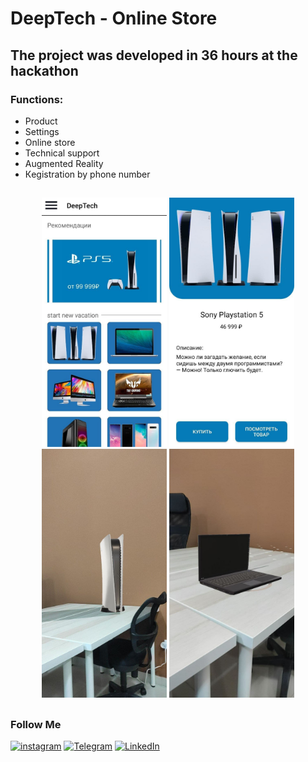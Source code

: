 # DeepTech - Online Store

## The project was developed in 36 hours at the hackathon

### Functions:
+ Product
+ Settings
+ Online store
+ Technical support
+ Augmented Reality
+ Кegistration by phone number


##
<p align="center">
  <img src="https://github.com/weeidl/DeelTech/blob/master/Material/Home.jpg" width="200" title="weeidl">
  <img src="https://github.com/weeidl/DeelTech/blob/master/Material/Ps.jpg" width="200" title="weeidl">
  <img src="https://github.com/weeidl/DeelTech/blob/master/Material/Ar_ps.jpg" width="200" title="weeidl">
  <img src="https://github.com/weeidl/DeelTech/blob/master/Material/Ar_laptop.jpg" width="200" title="weeidl">
</p>

##

### Follow Me
[![instagram](https://img.shields.io/badge/-instagram-05151e?style=for-the-badge&logo=instagram)](https://www.instagram.com/weeidl/)
[![Telegram](https://img.shields.io/badge/-Telegram-05151e?style=for-the-badge&logo=Telegram)](https://t.me/weeidl)
[![LinkedIn](https://img.shields.io/badge/-LinkedIn-05151e?style=for-the-badge&logo=LinkedIn)](https://www.linkedin.com/in/weeidl/)
